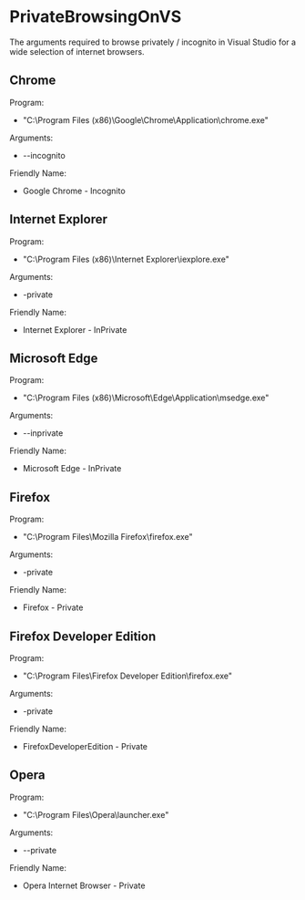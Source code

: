 # PrivateBrowsingOnVS
The arguments required to browse privately / incognito in Visual Studio for a wide selection of internet browsers.

## Chrome
Program:
* "C:\Program Files (x86)\Google\Chrome\Application\chrome.exe"

Arguments:
* --incognito

Friendly Name:
* Google Chrome - Incognito

## Internet Explorer
Program:
* "C:\Program Files (x86)\Internet Explorer\iexplore.exe"

Arguments:
* -private

Friendly Name:
* Internet Explorer - InPrivate

## Microsoft Edge
Program:
* "C:\Program Files (x86)\Microsoft\Edge\Application\msedge.exe"

Arguments:
* --inprivate

Friendly Name:
* Microsoft Edge - InPrivate

## Firefox
Program:
* "C:\Program Files\Mozilla Firefox\firefox.exe"

Arguments:
* -private

Friendly Name:
* Firefox - Private

## Firefox Developer Edition
Program:
* "C:\Program Files\Firefox Developer Edition\firefox.exe"

Arguments:
* -private

Friendly Name:
* FirefoxDeveloperEdition - Private

## Opera
Program:
* "C:\Program Files\Opera\launcher.exe"

Arguments:
* --private

Friendly Name:
* Opera Internet Browser - Private
